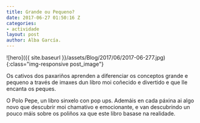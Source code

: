 ```yaml
---
title: Grande ou Pequeno?
date: 2017-06-27 01:50:16 Z
categories:
- actividade
layout: post
author: Alba García.
---
```


![hero]({{ site.baseurl }}/assets/Blog/2017/06/2017-06-277.jpg){:class="img-responsive post_image"}
<br>

Os cativos dos paxariños aprenden a diferenciar os conceptos grande e pequeno a través de imaxes dun libro moi coñecido e divertido e que lle encanta os peques.

O Polo Pepe, un libro sinxelo con pop ups. Ademáis en cada páxina ai algo novo que descubrir moi chamativo e emocionante, e van descubrindo un pouco máis sobre os poliños xa que este libro basase na realidade.
